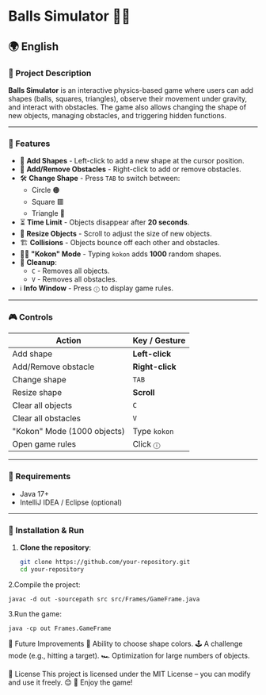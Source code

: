 # Balls Simulator 🎾💨  

## 🌍 English  

### 📝 Project Description  
**Balls Simulator** is an interactive physics-based game where users can add shapes (balls, squares, triangles), observe their movement under gravity, and interact with obstacles. The game also allows changing the shape of new objects, managing obstacles, and triggering hidden functions.  

---

### 📜 Features  
- 🔵 **Add Shapes** - Left-click to add a new shape at the cursor position.  
- 🚧 **Add/Remove Obstacles** - Right-click to add or remove obstacles.  
- 🛠 **Change Shape** - Press `TAB` to switch between:  
  - Circle 🟠  
  - Square 🟥  
  - Triangle 🔺  
- ⏳ **Time Limit** - Objects disappear after **20 seconds**.  
- 🎡 **Resize Objects** - Scroll to adjust the size of new objects.  
- 🏗 **Collisions** - Objects bounce off each other and obstacles.  
- 🏴‍☠️ **"Kokon" Mode** - Typing `kokon` adds **1000** random shapes.  
- 🧹 **Cleanup**:  
  - `C` - Removes all objects.  
  - `V` - Removes all obstacles.  
- ℹ **Info Window** - Press `ⓘ` to display game rules.  

---

### 🎮 Controls  
| Action                          | Key / Gesture                     |  
|----------------------------------|-----------------------------------|  
| Add shape                        | **Left-click**                    |  
| Add/Remove obstacle              | **Right-click**                   |  
| Change shape                     | `TAB`                              |  
| Resize shape                     | **Scroll**                        |  
| Clear all objects                | `C`                                |  
| Clear all obstacles              | `V`                                |  
| "Kokon" Mode (1000 objects)      | Type `kokon`                      |  
| Open game rules                  | Click `ⓘ`                         |  

---

### 🔧 Requirements  
- Java 17+  
- IntelliJ IDEA / Eclipse (optional)  

---

### 🔨 Installation & Run  
1. **Clone the repository**:  
   ```sh
   git clone https://github.com/your-repository.git  
   cd your-repository
   ```
2.Compile the project:
```
javac -d out -sourcepath src src/Frames/GameFrame.java  
```
3.Run the game:
```
java -cp out Frames.GameFrame  
```
📌 Future Improvements
🎨 Ability to choose shape colors.
🕹 A challenge mode (e.g., hitting a target).
🏎 Optimization for large numbers of objects.


📜 License
This project is licensed under the MIT License – you can modify and use it freely. 😊
🎉 Enjoy the game!

